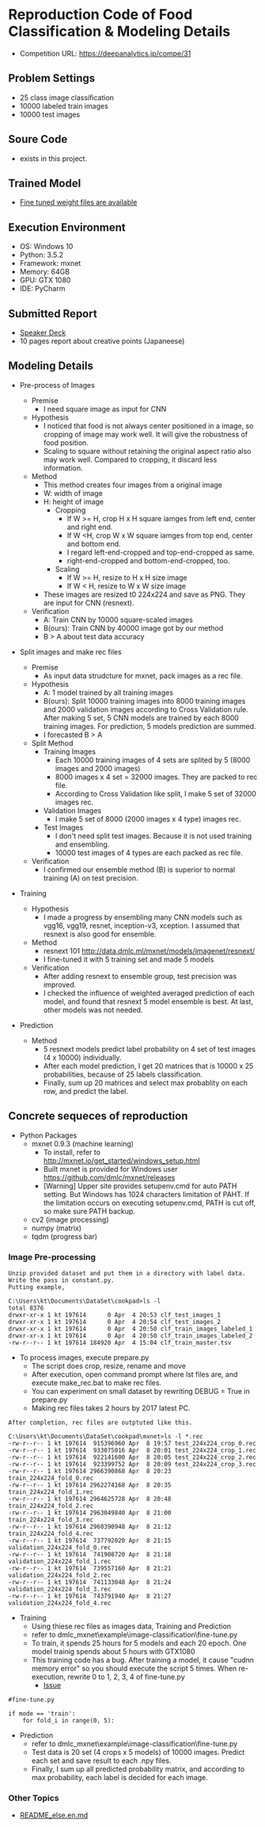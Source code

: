 # Reproduction Code of Food Classification & Modeling Details

* Competition URL: https://deepanalytics.jp/compe/31

## Problem Settings

* 25 class image classification
* 10000 labeled train images
* 10000 test images

## Soure Code

* exists in this project.

## Trained Model

* [Fine tuned weight files are available](https://drive.google.com/drive/folders/0BxkHqJ_0XZ-lb0s3azltRHhNVTg?usp=sharing)

## Execution Environment

* OS: Windows 10
* Python: 3.5.2
* Framework: mxnet
* Memory: 64GB
* GPU: GTX 1080
* IDE: PyCharm

## Submitted Report

* [Speaker Deck](https://speakerdeck.com/peroon/food-image-classification)
* 10 pages report about creative points (Japaneese)

## Modeling Details

* Pre-process of Images
    * Premise
        * I need square image as input for CNN
    * Hypothesis
        * I noticed that food is not always center positioned in a image, so cropping of image may work well. 
        It will give the robustness of food position.
        * Scaling to square without retaining the original aspect ratio also may work well. 
        Compared to cropping, it discard less information. 
    * Method 
        * This method creates four images from a original image
        * W: width of image
        * H: height of image
            * Cropping
                * If W >= H, crop H x H square iamges from left end, center and right end.
                * If W <H, crop W x W square iamges from top end, center and bottom end.
                * I regard left-end-cropped and top-end-cropped as same.
                * right-end-cropped and bottom-end-cropped, too.
            * Scaling
                * If W >= H, resize to H x H size image
                * If W < H, resize to W x W size image
        * These images are resized t0 224x224 and save as PNG. 
        They are input for CNN (resnext).
    * Verification
        * A: Train CNN by 10000 square-scaled images
        * B(ours): Train CNN by 40000 image got by our method
        * B > A about test data accuracy
        
* Split images and make rec files
    * Premise
        * As input data strudcture for mxnet, pack images as a rec file.
    * Hypothesis
        * A: 1 model trained by all training images
        * B(ours): Split 10000 training images into 8000 training images and 2000 validation images according to 
        Cross Validation rule. After making 5 set, 5 CNN models are trained by each 8000 training images.
        For prediction, 5 models prediction are summed.
        * I forecasted B > A
    * Split Method
        * Training Images
            * Each 10000 training images of 4 sets are splited by 5 (8000 images and 2000 images)
            * 8000 images x 4 set = 32000 images. They are packed to rec file.
            * According to Cross Validation like split, I make 5 set of 32000 images rec.
        * Validation Images
            * I make 5 set of 8000 (2000 images x 4 type) images rec.
        * Test Images
            * I don't need split test images. Because it is not used training and ensembling.
            * 10000 test images of 4 types are each packed as rec file.
    * Verification
        * I confirmed our ensemble method (B) is superior to normal training (A) on test precision.
    
* Training
    * Hypothesis
        * I made a progress by ensembling many CNN models such as vgg16, vgg19, resnet, inception-v3, xception. 
        I assumed that resnext is also good for ensemble.
    * Method
        * resnext 101 http://data.dmlc.ml/mxnet/models/imagenet/resnext/
        * I fine-tuned it with 5 training set and made 5 models
    * Verification
        * After adding resnext to ensemble group, test precision was improved.
        * I checked the influence of weighted averaged prediction of each model, and found that
        resnext 5 model ensemble is best. At last, other models was not needed.
    
* Prediction
    * Method
        * 5 resnext models predict label probability on 4 set of test images (4 x 10000) individually. 
        * After each model prediction, I get 20 matrices that is 10000 x 25 probabilities, 
        because of 25 labels classification.
        * Finally, sum up 20 matrices and select max probablity on each row, and predict the label.

## Concrete sequeces of reproduction

* Python Packages
    * mxnet 0.9.3 (machine learning)
        * To install, refer to http://mxnet.io/get_started/windows_setup.html
        * Built mxnet is provided for Windows user https://github.com/dmlc/mxnet/releases
        * [Warning] Upper site provides setupenv.cmd for auto PATH setting. 
        But Windows has 1024 characters limitation of PAHT. If the limitation occurs on executing setupenv.cmd,
        PATH is cut off, so make sure PATH backup.
    * cv2 (image processing)
    * numpy (matrix)
    * tqdm (progress bar)

### Image Pre-processing

```
Unzip provided dataset and put them in a directory with label data. 
Write the pass in constant.py.
Putting example,

C:\Users\kt\Documents\DataSet\cookpad>ls -l
total 8376
drwxr-xr-x 1 kt 197614      0 Apr  4 20:53 clf_test_images_1
drwxr-xr-x 1 kt 197614      0 Apr  4 20:54 clf_test_images_2
drwxr-xr-x 1 kt 197614      0 Apr  4 20:50 clf_train_images_labeled_1
drwxr-xr-x 1 kt 197614      0 Apr  4 20:50 clf_train_images_labeled_2
-rw-r--r-- 1 kt 197614 184920 Apr  4 15:04 clf_train_master.tsv
```
    
* To process images, execute prepare.py
    * The script does crop, resize, rename and move
    * After execution, open command prompt where lst files are, and execute make_rec.bat to make rec files.
    * You can experiment on small dataset by rewriting DEBUG = True in prepare.py
    * Making rec files takes 2 hours by 2017 latest PC.
    
```
After completion, rec files are outptuted like this.

C:\Users\kt\Documents\DataSet\cookpad\mxnet>ls -l *.rec
-rw-r--r-- 1 kt 197614  915396960 Apr  8 19:57 test_224x224_crop_0.rec
-rw-r--r-- 1 kt 197614  933075016 Apr  8 20:01 test_224x224_crop_1.rec
-rw-r--r-- 1 kt 197614  922141600 Apr  8 20:05 test_224x224_crop_2.rec
-rw-r--r-- 1 kt 197614  923399752 Apr  8 20:09 test_224x224_crop_3.rec
-rw-r--r-- 1 kt 197614 2966390868 Apr  8 20:23 train_224x224_fold_0.rec
-rw-r--r-- 1 kt 197614 2962274168 Apr  8 20:35 train_224x224_fold_1.rec
-rw-r--r-- 1 kt 197614 2964625728 Apr  8 20:48 train_224x224_fold_2.rec
-rw-r--r-- 1 kt 197614 2963049840 Apr  8 21:00 train_224x224_fold_3.rec
-rw-r--r-- 1 kt 197614 2960390948 Apr  8 21:12 train_224x224_fold_4.rec
-rw-r--r-- 1 kt 197614  737792020 Apr  8 21:15 validation_224x224_fold_0.rec
-rw-r--r-- 1 kt 197614  741908720 Apr  8 21:18 validation_224x224_fold_1.rec
-rw-r--r-- 1 kt 197614  739557160 Apr  8 21:21 validation_224x224_fold_2.rec
-rw-r--r-- 1 kt 197614  741133048 Apr  8 21:24 validation_224x224_fold_3.rec
-rw-r--r-- 1 kt 197614  743791940 Apr  8 21:27 validation_224x224_fold_4.rec
```
    
* Training
    * Using thiese rec files as images data, Training and Prediction
    * refer to dmlc_mxnet\example\image-classification\fine-tune.py
    * To train, it spends 25 hours for 5 models and each 20 epoch. 
    One model trainig spends about 5 hours with GTX1080 
    * This training code has a bug. 
    After training a model, it cause "cudnn memory error" so you should execute the script 5 times.
    When re-execution, rewrite 0 to 1, 2, 3, 4 of fine-tune.py
        * [Issue](https://github.com/peroon/deepanalytics_food_classification/issues/1)

```
#fine-tune.py 

if mode == 'train':
    for fold_i in range(0, 5):
```

* Prediction
    * refer to dmlc_mxnet\example\image-classification\fine-tune.py
    * Test data is 20 set (4 crops x 5 models) of 10000 images. Predict each set and 
    save result to each .npy files.
    * Finally, I sum up all predicted probability matrix, and according to max probability, 
    each label is decided for each image.

### Other Topics

* [README_else.en.md](./README_else.en.md)